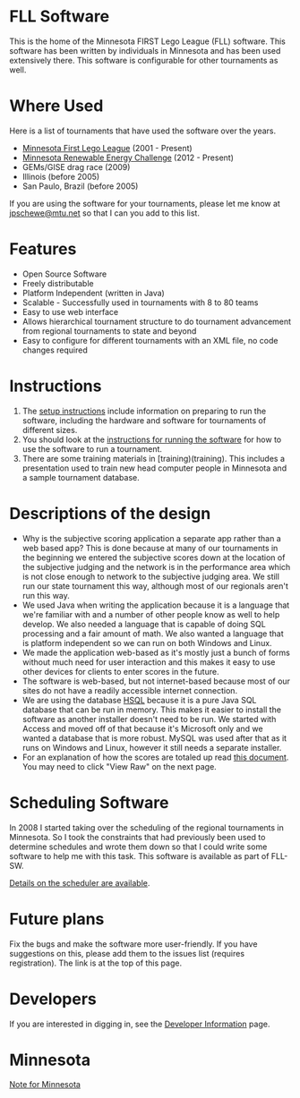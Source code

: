 FLL Software
============
This is the home of the Minnesota FIRST Lego League (FLL) software. This software has been written by individuals in Minnesota and has been used extensively there. This software is configurable for other tournaments as well.

Where Used
==========
Here is a list of tournaments that have used the software over the years.

  * [Minnesota First Lego League](http://hightechkids.org/programs/mn-first-lego-league-grades-4-9) (2001 - Present)
  * [Minnesota Renewable Energy Challenge](http://hightechkids.org/programs/mn-renewable-energy-challenge-4-12-grade) (2012 - Present)
  * GEMs/GISE drag race (2009)
  * Illinois (before 2005)
  * San Paulo, Brazil (before 2005)

If you are using the software for your tournaments, please let me know
at jpschewe@mtu.net so that I can you add to this list.

Features
========
  * Open Source Software
  * Freely distributable
  * Platform Independent (written in Java)
  * Scalable - Successfully used in tournaments with 8 to 80 teams
  * Easy to use web interface
  * Allows hierarchical tournament structure to do tournament advancement from regional tournaments to state and beyond
  * Easy to configure for different tournaments with an XML file, no code changes required

Instructions
============
  1. The [setup instructions](scoring/docs/SetupInstructions.md) include information on preparing to run the software, including the hardware and software for tournaments of different sizes.
  1. You should look at the [instructions for running the software](scoring/docs/InstructionsForRunningTheSoftware.md) for how to use the software to run a tournament.
  1. There are some training materials in [training)(training). This includes a presentation used to train new head computer people in Minnesota and a sample tournament database. 


Descriptions of the design
==========================
  * Why is the subjective scoring application a separate app rather than a web based app? This is done because at many of our tournaments in the beginning we entered the subjective scores down at the location of the subjective judging and the network is in the performance area which is not close enough to network to the subjective judging area. We still run our state tournament this way, although most of our regionals aren't run this way.
  * We used Java when writing the application because it is a language that we're familiar with and a number of other people know as well to help develop. We also needed a language that is capable of doing SQL processing and a fair amount of math. We also wanted a language that is platform independent so we can run on both Windows and Linux.
  * We made the application web-based as it's mostly just a bunch of forms without much need for user interaction and this makes it easy to use other devices for clients to enter scores in the future.
  * The software is web-based, but not internet-based because most of our sites do not have a readily accessible internet connection.
  * We are using the database     [HSQL](http://www.hsqldb.org/) because it is a pure Java SQL database that can be run in memory. This makes it easier to install the software as another installer doesn't need to be run. We started with Access and moved off of that because it's Microsoft only and we wanted a database that is more robust. MySQL was used after that as it runs on Windows and Linux, however it still needs a separate installer.
  * For an explanation of how the scores are totaled up read [this document](scoring/docs/ScoreExplaination.pdf). You may need to click "View Raw" on the next page.

Scheduling Software
===================
In 2008 I started taking over the scheduling of the regional tournaments in Minnesota. So I took the constraints that had previously been used to determine schedules and wrote them down so that I could write some software to help me with this task. This software is available as part of FLL-SW. 

[Details on the scheduler are available](scoring/docs/scheduler.md).

Future plans
============
Fix the bugs and make the software more user-friendly. If you have suggestions on this, please add them to the issues list (requires registration). The link is at the top of this page.

Developers
==========
If you are interested in digging in, see the [Developer Information](scoring/docs/DeveloperInformation.md) page.

Minnesota
=========
[Note for Minnesota](scoring/docs/MinnesotaNotes.md)
